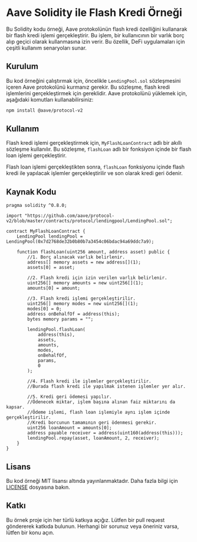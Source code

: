 # Aave Solidity ile Flash Kredi Örneği

Bu Solidity kodu örneği, Aave protokolünün flash kredi özelliğini kullanarak bir flash kredi işlemi gerçekleştirir. Bu işlem, bir kullanıcının bir varlık borç alıp geçici olarak kullanmasına izin verir. Bu özellik, DeFi uygulamaları için çeşitli kullanım senaryoları sunar.

## Kurulum

Bu kod örneğini çalıştırmak için, öncelikle `LendingPool.sol` sözleşmesini içeren Aave protokolünü kurmanız gerekir. Bu sözleşme, flash kredi işlemlerini gerçekleştirmek için gereklidir. Aave protokolünü yüklemek için, aşağıdaki komutları kullanabilirsiniz:

```bash
npm install @aave/protocol-v2
```


## Kullanım

Flash kredi işlemi gerçekleştirmek için, `MyFlashLoanContract` adlı bir akıllı sözleşme kullanılır. Bu sözleşme, `flashLoan` adlı bir fonksiyon içinde bir flash loan işlemi gerçekleştirir.

Flash loan işlemi gerçekleştikten sonra, `flashLoan` fonksiyonu içinde flash kredi ile yapılacak işlemler gerçekleştirilir ve son olarak kredi geri ödenir.

## Kaynak Kodu

```solidity
pragma solidity ^0.8.0;

import "https://github.com/aave/protocol-v2/blob/master/contracts/protocol/lendingpool/LendingPool.sol";

contract MyFlashLoanContract {
    LendingPool lendingPool = LendingPool(0x7d2768de32b0b80b7a3454c06bdac94a69ddc7a9);

    function flashLoan(uint256 amount, address asset) public {
        //1. Borç alınacak varlık belirlenir.
        address[] memory assets = new address[](1);
        assets[0] = asset;

        //2. Flash kredi için izin verilen varlık belirlenir.
        uint256[] memory amounts = new uint256[](1);
        amounts[0] = amount;

        //3. Flash kredi işlemi gerçekleştirilir.
        uint256[] memory modes = new uint256[](1);
        modes[0] = 0;
        address onBehalfOf = address(this);
        bytes memory params = "";

        lendingPool.flashLoan(
            address(this),
            assets,
            amounts,
            modes,
            onBehalfOf,
            params,
            0
        );
        
        //4. Flash kredi ile işlemler gerçekleştirilir.
        //Burada flash kredi ile yapılmak istenen işlemler yer alır.

        //5. Kredi geri ödemesi yapılır.
        //Ödenecek miktar, işlem başına alınan faiz miktarını da kapsar.
        //Ödeme işlemi, flash loan işlemiyle aynı işlem içinde gerçekleştirilir.
        //Kredi borcunun tamamının geri ödenmesi gerekir.
        uint256 loanAmount = amounts[0];
        address payable receiver = address(uint160(address(this)));
        lendingPool.repay(asset, loanAmount, 2, receiver);
    }
}
```


## Lisans

Bu kod örneği MIT lisansı altında yayınlanmaktadır. Daha fazla bilgi için [LICENSE](https://github.com/codeesura/aave-flashloan-example/blob/main/LICENSE) dosyasına bakın.

## Katkı

Bu örnek proje için her türlü katkıya açığız. Lütfen bir pull request göndererek katkıda bulunun. Herhangi bir sorunuz veya öneriniz varsa, lütfen bir konu açın.




       
